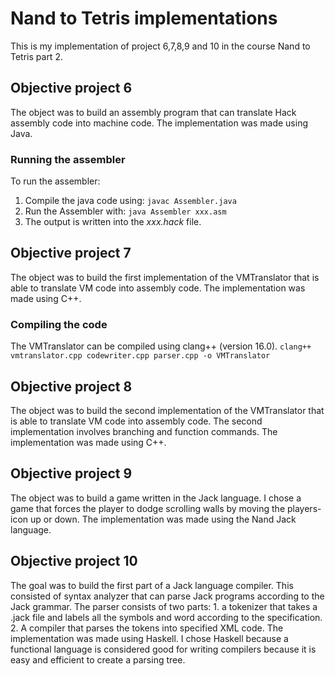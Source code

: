 #  Nand to Tetris implementations

This is my implementation of project 6,7,8,9 and 10 in the course Nand to Tetris part 2.

## Objective project 6
The object was to build an assembly program that can translate Hack assembly code into machine code.
The implementation was made using Java.

### Running the assembler
To run the assembler:
1. Compile the java code using: `javac Assembler.java`
2. Run the Assembler with: `java Assembler xxx.asm`
3. The output is written into the _xxx.hack_ file.

## Objective project 7
The object was to build the first implementation of the VMTranslator that is able to translate VM code into assembly code.
The implementation was made using C++.

### Compiling the code
The VMTranslator can be compiled using clang++ (version 16.0). 
`clang++ vmtranslator.cpp codewriter.cpp parser.cpp -o VMTranslator`

## Objective project 8
The object was to build the second implementation of the VMTranslator that is able to translate VM code into assembly code.
The second implementation involves branching and function commands.
The implementation was made using C++.

## Objective project 9
The object was to build a game written in the Jack language.
I chose a game that forces the player to dodge scrolling walls by moving the players-icon up or down.
The implementation was made using the Nand Jack language.

## Objective project 10
The goal was to build the first part of a Jack language compiler.
This consisted of syntax analyzer that can parse Jack programs according to the Jack grammar.
The parser consists of two parts: 1. a tokenizer that takes a .jack file and labels all the symbols and word according to the specification. 2. A compiler that parses the tokens into specified XML code.
The implementation was made using Haskell.
I chose Haskell because a functional language is considered good for writing compilers because it is easy and efficient to create a parsing tree.
